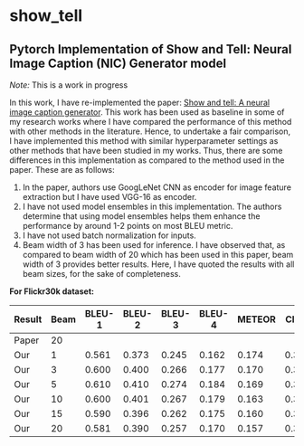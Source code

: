 # show_tell
## Pytorch Implementation of Show and Tell: Neural Image Caption (NIC) Generator model

*Note:* This is a work in progress

In this work, I have re-implemented the paper: [Show and tell: A neural image caption generator](https://www.cv-foundation.org/openaccess/content_cvpr_2015/html/Vinyals_Show_and_Tell_2015_CVPR_paper.html). This work has been used as baseline in some of my research works where I have compared the performance of this method with other methods in the literature. Hence, to undertake a fair comparison, I have implemented this method with similar hyperparameter settings as other methods that have been studied in my works. 
Thus, there are some differences in this implementation as compared to the method used in the paper. These are as follows:
1. In the paper, authors use GoogLeNet CNN as encoder for image feature extraction but I have used VGG-16 as encoder.
1. I have not used model ensembles in this implementation. The authors determine that using model ensembles helps them enhance the performance by around 1-2 points on most BLEU metric.
1. I have not used batch normalization for inputs. 
1. Beam width of 3 has been used for inference. I have observed that, as compared to beam width of 20 which has been used in this paper, beam width of 3 provides better results. Here, I have quoted the results with all beam sizes, for the sake of completeness.

**For Flickr30k dataset:**

|Result |Beam | BLEU-1 | BLEU-2 | BLEU-3| BLEU-4| METEOR | CIDEr | SPICE | ROUGE-L |
|---|---|---|---|---|---|---|---|---|---|
|Paper | 20 |  |  | | | | | |
|Our | 1 | 0.561 | 0.373 | 0.245 | 0.162 | 0.174 | 0.323 | 0.114 | 0.410 |
|Our | 3 | 0.600 | 0.400 | 0.266 | 0.177 | 0.170 | 0.354 | 0.113 | 0.415 |
|Our | 5 | 0.610 | 0.410 | 0.274 | 0.184 | 0.169 | 0.363 | 0.114 | 0.416 |
|Our | 10 | 0.600 | 0.401 | 0.267 | 0.179 | 0.163 | 0.350 | 0.108 | 0.409 |
|Our | 15 | 0.590 | 0.396 | 0.262 | 0.175 | 0.160 | 0.352 | 0.106 | 0.405 |
|Our | 20 | 0.581 | 0.390 | 0.257 | 0.170 | 0.157 | 0.347 | 0.103 | 0.401 |


